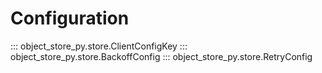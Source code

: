 # Configuration

::: object_store_py.store.ClientConfigKey
::: object_store_py.store.BackoffConfig
::: object_store_py.store.RetryConfig
